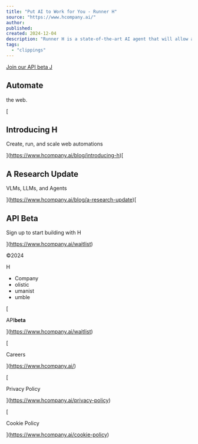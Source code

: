 ```yaml
---
title: "Put AI to Work for You - Runner H"
source: "https://www.hcompany.ai/"
author:
published:
created: 2024-12-04
description: "Runner H is a state-of-the-art AI agent that will allow anyone to automate complex, cumbersome, multi-step tasks without repetitive and manual input."
tags:
  - "clippings"
---
```

[Join our API beta J](https://www.hcompany.ai/waitlist)

## Automate  
the web.

[

## Introducing H

Create, run, and scale web automations

](https://www.hcompany.ai/blog/introducing-h)[

## A Research Update

VLMs, LLMs, and Agents

](https://www.hcompany.ai/blog/a-research-update)[

## API Beta

Sign up to start building with H

](https://www.hcompany.ai/waitlist)

©2024

H

- Company
- olistic
- umanist
- umble

[

API**beta**

](https://www.hcompany.ai/waitlist)

[

Careers

](https://www.hcompany.ai/)

[

Privacy Policy

](https://www.hcompany.ai/privacy-policy)

[

Cookie Policy

](https://www.hcompany.ai/cookie-policy)